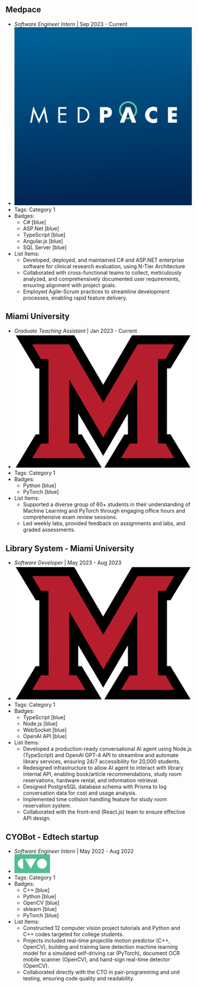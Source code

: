 ## Medpace
- *Software Engineer Intern* | Sep 2023 - Current
- ![logo512](../assets/medpace-logo.png)
- Tags: Category 1
- Badges:
  - C# [blue]
  - ASP.Net [blue]
  - TypeScript [blue]
  - Angular.js [blue]
  - SQL Server [blue]
- List Items:
  - Developed, deployed, and maintained C# and ASP.NET enterprise software for clinical research evaluation, using N-Tier Architecture
  - Collaborated with cross-functional teams to collect, meticulously analyzed, and comprehensively documented user requirements, ensuring alignment with project goals.
  - Employed Agile-Scrum practices to streamline development processes, enabling rapid feature delivery.

## Miami University
- *Graduate Teaching Assistant* | Jan 2023 - Current
- ![logo512](../assets/miami_logo.png)
- Tags: Category 1
- Badges:
  - Python [blue]
  - PyTorch [blue]
- List Items:
  - Supported a diverse group of 60+ students in their understanding of Machine Learning and PyTorch through engaging office hours and comprehensive exam review sessions.
  - Led weekly labs, provided feedback on assignments and labs, and graded assessments.

## Library System - Miami University
- *Software Developer* | May 2023 - Aug 2023
- ![logo512](../assets/miami_logo.png)
- Tags: Category 1
- Badges:
  - TypeScript [blue]
  - Node.js [blue]
  - WebSocket [blue]
  - OpenAI API [blue]
- List Items:
  - Developed a production-ready conversational AI agent using Node.js (TypeScript) and OpenAI GPT-4 API to streamline and automate library services, ensuring 24/7 accessibility for 20,000 students.
  -  Redesigned infrastructure to allow AI agent to interact with library internal API, enabling book/article recommendations, study room reservations, hardware rental, and information retrieval.
  - Designed PostgreSQL database schema with Prisma to log conversation data for cost and usage analysis.
  - Implemented time collision handling feature for study room reservation system.
  - Collaborated with the front-end (React.js) team to ensure effective API design.

## CYOBot - Edtech startup
- *Software Engineer Intern* | May 2022 - Aug 2022
- ![logo320](../assets/cyobot.svg)
- Tags: Category 1
- Badges:
  - C++ [blue]
  - Python [blue]
  - OpenCV [blue]
  - sklearn [blue]
  - PyTorch [blue]
- List Items:
  - Constructed 12 computer vision project tutorials and Python and C++ codes targeted for college students.
  - Projects included real-time projectile motion predictor (C++, OpenCV), building and training lane detection machine learning model for a simulated self-driving car (PyTorch), document OCR mobile scanner (OpenCV), and hand-sign real-time detector (OpenCV).
  - Collaborated directly with the CTO in pair-programming and unit testing, ensuring code quality and readability.